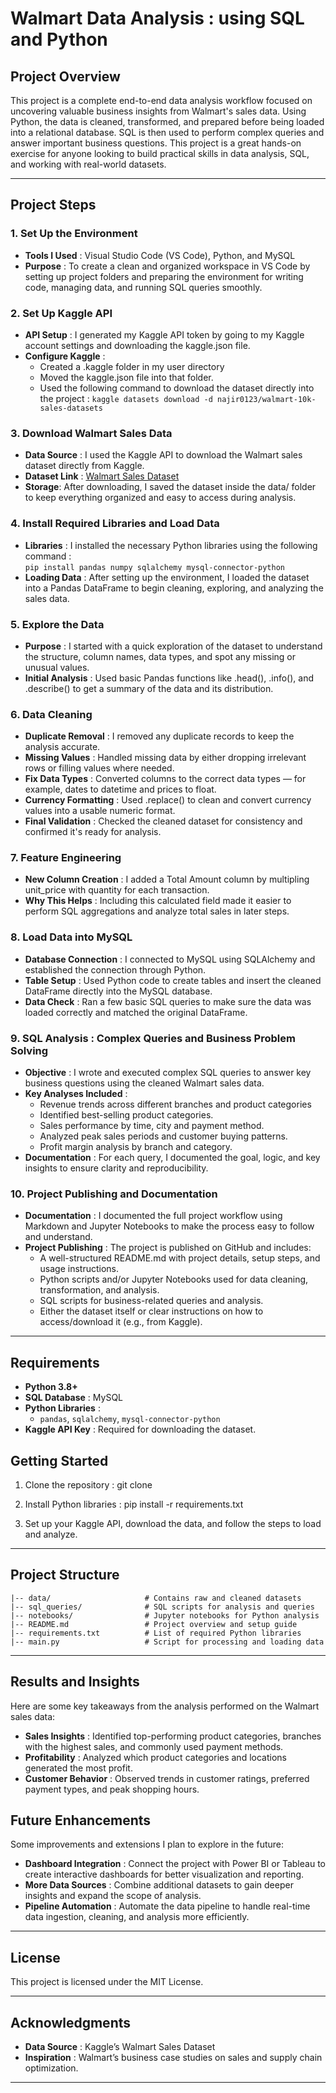 # Walmart Data Analysis : using SQL and Python 

## Project Overview

This project is a complete end-to-end data analysis workflow focused on uncovering valuable business insights from Walmart's sales data. Using Python, the data is cleaned, transformed, and prepared before being loaded into a relational database. SQL is then used to perform complex queries and answer important business questions. This project is a great hands-on exercise for anyone looking to build practical skills in data analysis, SQL, and working with real-world datasets.

---

## Project Steps

### 1. Set Up the Environment
   - **Tools I Used** : Visual Studio Code (VS Code), Python, and MySQL
   - **Purpose** : To create a clean and organized workspace in VS Code by setting up project folders and preparing the environment for writing code, managing data, and 
                  running SQL queries smoothly.

### 2. Set Up Kaggle API
   - **API Setup** : I generated my Kaggle API token by going to my Kaggle account settings and downloading the kaggle.json file.
   - **Configure Kaggle** : 
      - Created a .kaggle folder in my user directory
      - Moved the kaggle.json file into that folder.
      - Used the following command to download the dataset directly into the project :
        `` kaggle datasets download -d najir0123/walmart-10k-sales-datasets ``

### 3. Download Walmart Sales Data
   - **Data Source** : I used the Kaggle API to download the Walmart sales dataset directly from Kaggle.
   - **Dataset Link** : [Walmart Sales Dataset](https://www.kaggle.com/najir0123/walmart-10k-sales-datasets)
   - **Storage**: After downloading, I saved the dataset inside the data/ folder to keep everything organized and easy to access during analysis.

### 4. Install Required Libraries and Load Data
   - **Libraries** : I installed the necessary Python libraries using the following command :  
                     `` pip install pandas numpy sqlalchemy mysql-connector-python ``
   - **Loading Data** : After setting up the environment, I loaded the dataset into a Pandas DataFrame to begin cleaning, exploring, and analyzing the sales data.

### 5. Explore the Data
   - **Purpose** : I started with a quick exploration of the dataset to understand the structure, column names, data types, and spot any missing or unusual values.
   - **Initial Analysis** : Used basic Pandas functions like .head(), .info(), and .describe() to get a summary of the data and its distribution.

### 6. Data Cleaning
   - **Duplicate Removal** :  I removed any duplicate records to keep the analysis accurate.
   - **Missing Values** : Handled missing data by either dropping irrelevant rows or filling values where needed.
   - **Fix Data Types** :  Converted columns to the correct data types — for example, dates to datetime and prices to float.
   - **Currency Formatting** : Used .replace() to clean and convert currency values into a usable numeric format.
   - **Final Validation** : Checked the cleaned dataset for consistency and confirmed it's ready for analysis.

### 7. Feature Engineering
   - **New Column Creation** : I added a Total Amount column by multipling unit_price with quantity for each transaction.
   - **Why This Helps** : Including this calculated field made it easier to perform SQL aggregations and analyze total sales in later steps.
     
### 8. Load Data into MySQL 
   - **Database Connection** : I connected to MySQL using SQLAlchemy and established the connection through Python.
   - **Table Setup** : Used Python code to create tables and insert the cleaned DataFrame directly into the MySQL database.
   - **Data Check** : Ran a few basic SQL queries to make sure the data was loaded correctly and matched the original DataFrame.

### 9. SQL Analysis : Complex Queries and Business Problem Solving
   - **Objective** : I wrote and executed complex SQL queries to answer key business questions using the cleaned Walmart sales data.
   - **Key Analyses Included** :
     - Revenue trends across different branches and product categories
     - Identified best-selling product categories.
     - Sales performance by time, city and payment method.
     - Analyzed peak sales periods and customer buying patterns.
     - Profit margin analysis by branch and category.
   - **Documentation** : For each query, I documented the goal, logic, and key insights to ensure clarity and reproducibility.
     
### 10. Project Publishing and Documentation
   - **Documentation** : I documented the full project workflow using Markdown and Jupyter Notebooks to make the process easy to follow and understand.
   - **Project Publishing** : The project is published on GitHub and includes:
     - A well-structured README.md with project details, setup steps, and usage instructions.
     - Python scripts and/or Jupyter Notebooks used for data cleaning, transformation, and analysis.
     - SQL scripts for business-related queries and analysis.
     - Either the dataset itself or clear instructions on how to access/download it (e.g., from Kaggle).

---

## Requirements

- **Python 3.8+**
- **SQL Database** : MySQL
- **Python Libraries** :
  - `pandas`, `sqlalchemy`, `mysql-connector-python`
- **Kaggle API Key** : Required for downloading the dataset.

## Getting Started

1. Clone the repository :
   git clone <repo-url>
   
2. Install Python libraries :
   pip install -r requirements.txt
   
4. Set up your Kaggle API, download the data, and follow the steps to load and analyze.

---

## Project Structure

```plaintext
|-- data/                     # Contains raw and cleaned datasets
|-- sql_queries/              # SQL scripts for analysis and queries
|-- notebooks/                # Jupyter notebooks for Python analysis
|-- README.md                 # Project overview and setup guide
|-- requirements.txt          # List of required Python libraries
|-- main.py                   # Script for processing and loading data

```
---

## Results and Insights

Here are some key takeaways from the analysis performed on the Walmart sales data:

- **Sales Insights** : Identified top-performing product categories, branches with the highest sales, and commonly used payment methods.
- **Profitability** : Analyzed which product categories and locations generated the most profit.
- **Customer Behavior** : Observed trends in customer ratings, preferred payment types, and peak shopping hours.

## Future Enhancements

Some improvements and extensions I plan to explore in the future:

- **Dashboard Integration** : Connect the project with Power BI or Tableau to create interactive dashboards for better visualization and reporting.
- **More Data Sources** : Combine additional datasets to gain deeper insights and expand the scope of analysis.
- **Pipeline Automation** : Automate the data pipeline to handle real-time data ingestion, cleaning, and analysis more efficiently.

---

## License

This project is licensed under the MIT License. 

---

## Acknowledgments

- **Data Source** : Kaggle’s Walmart Sales Dataset
- **Inspiration** : Walmart’s business case studies on sales and supply chain optimization. 

---
